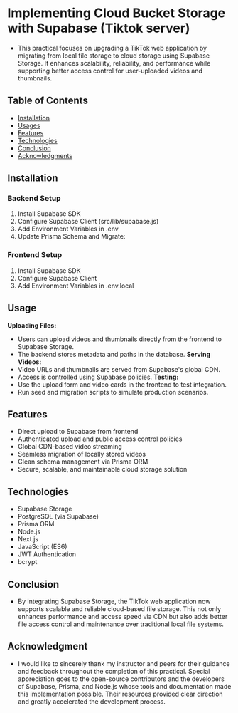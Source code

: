 # Implementing Cloud Bucket Storage with Supabase (Tiktok server)
- This practical focuses on upgrading a TikTok web application by migrating from local file storage to cloud storage using Supabase Storage. It enhances scalability, reliability, and performance while supporting better access control for user-uploaded videos and thumbnails.

## Table of Contents
- [Installation](#installation)
- [Usages](#usages)
- [Features](#features)
- [Technologies](#technologies)
- [Conclusion](#conclusion)
- [Acknowledgments](#acknowledgments)

## Installation
### Backend Setup
1. Install Supabase SDK
2. Configure Supabase Client (src/lib/supabase.js)
3. Add Environment Variables in .env
4. Update Prisma Schema and Migrate:

### Frontend Setup
1. Install Supabase SDK
2. Configure Supabase Client
3. Add Environment Variables in .env.local

## Usage
**Uploading Files:**
- Users can upload videos and thumbnails directly from the frontend to Supabase Storage.
- The backend stores metadata and paths in the database.
**Serving Videos:**
- Video URLs and thumbnails are served from Supabase's global CDN.
- Access is controlled using Supabase policies.
**Testing:**
- Use the upload form and video cards in the frontend to test integration.
- Run seed and migration scripts to simulate production scenarios.

## Features
- Direct upload to Supabase from frontend
- Authenticated upload and public access control policies
- Global CDN-based video streaming
- Seamless migration of locally stored videos
- Clean schema management via Prisma ORM
- Secure, scalable, and maintainable cloud storage solution

## Technologies
- Supabase Storage
- PostgreSQL (via Supabase)
- Prisma ORM
- Node.js
- Next.js
- JavaScript (ES6)
- JWT Authentication
- bcrypt

## Conclusion
- By integrating Supabase Storage, the TikTok web application now supports scalable and reliable cloud-based file storage. This not only enhances performance and access speed via CDN but also adds better file access control and maintenance over traditional local file systems.

## Acknowledgment
- I would like to sincerely thank my instructor and peers for their guidance and feedback throughout the completion of this practical. Special appreciation goes to the open-source contributors and the developers of Supabase, Prisma, and Node.js whose tools and documentation made this implementation possible. Their resources provided clear direction and greatly accelerated the development process.


